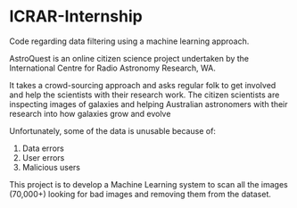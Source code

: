 # ICRAR-Internship
Code regarding data filtering using a machine learning approach.

AstroQuest is an online citizen science project undertaken by the International Centre for Radio Astronomy Research, WA.

It takes a crowd-sourcing approach and asks regular folk to get involved and help the scientists with their research work. The citizen scientists are inspecting images of galaxies and helping Australian astronomers with their research into how galaxies grow and evolve

Unfortunately, some of the data is unusable because of:
1.	Data errors
2.	User errors
3.	Malicious users 

This project is to develop a Machine Learning system to scan all the images (70,000+) looking for bad images and removing them from the dataset.

